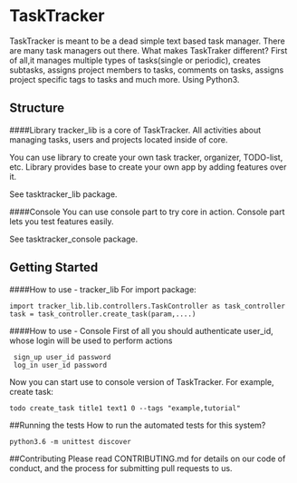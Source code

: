 # TaskTracker
TaskTracker is meant to be a dead simple text based task manager. There are many task managers out there. What makes TaskTraker different? 
First of all,it manages multiple types of tasks(single or periodic), creates subtasks, assigns project members to tasks, comments on tasks, assigns project specific tags to tasks and much more. Using Python3.

## Structure

####Library
tracker_lib is a core of TaskTracker. All activities about managing tasks, users and projects located inside of core.

You can use library to create your own task tracker, organizer, TODO-list, etc. Library provides base to create your own app by adding features over it.

See tasktracker_lib package.

####Console
You can use console part to try core in action. Console part lets you test features easily.

See tasktracker_console package.

## Getting Started
####How to use - tracker_lib
For import package:
```
import tracker_lib.lib.controllers.TaskController as task_controller
task = task_controller.create_task(param,....) 
```

####How to use - Console
First of all you should authenticate user_id,
whose login will be used to perform actions

```
 sign_up user_id password
 log_in user_id password
```
Now you can start use to console version of TaskTracker. For example, create task:
```
todo create_task title1 text1 0 --tags "example,tutorial"
```


##Running the tests
How to run the automated tests for this system?
```
python3.6 -m unittest discover

```
##Contributing
Please read CONTRIBUTING.md for details on our code of conduct, and the process for submitting pull requests to us.







